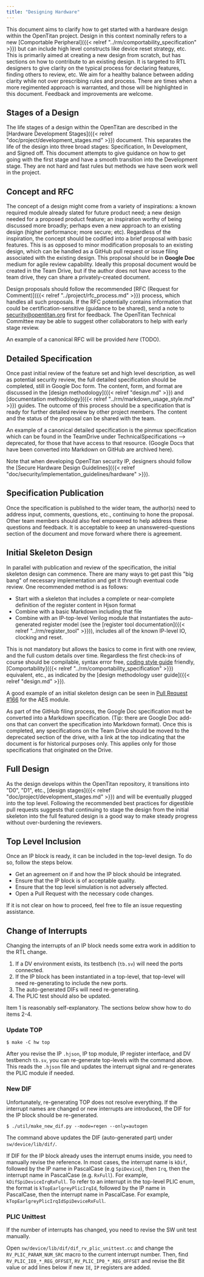 ```yaml
---
title: "Designing Hardware"
---
```


This document aims to clarify how to get started with a hardware design within the OpenTitan project.
Design in this context nominally refers to a new [Comportable Peripheral]({{< relref "../rm/comportability_specification" >}}) but can include high level constructs like device reset strategy, etc.
This is primarily aimed at creating a new design from scratch, but has sections on how to contribute to an existing design.
It is targeted to RTL designers to give clarity on the typical process for declaring features, finding others to review, etc.
We aim for a healthy balance between adding clarity while not over prescribing rules and process.
There are times when a more regimented approach is warranted, and those will be highlighted in this document.
Feedback and improvements are welcome.


## Stages of a Design

The life stages of a design within the OpenTitan are described in the [Hardware Development Stages]({{< relref "doc/project/development_stages.md" >}}) document.
This separates the life of the design into three broad stages: Specification, In Development, and Signed off.
This document attempts to give guidance on how to get going with the first stage and have a smooth transition into the Development stage.
They are not hard and fast rules but methods we have seen work well in the project.


## Concept and RFC

The concept of a design might come from a variety of inspirations: a known required module already slated for future product need; a new design needed for a proposed product feature; an inspiration worthy of being discussed more broadly; perhaps even a new approach to an existing design (higher performance; more secure; etc).
Regardless of the inspiration, the concept should be codified into a brief proposal with basic features.
This is as opposed to minor modification proposals to an existing design, which can be handled as a GitHub pull request or issue filing associated with the existing design.
This proposal should be in **Google Doc** medium for agile review capability.
Ideally this proposal document would be created in the Team Drive, but if the author does not have access to the team drive, they can share a privately-created document.

Design proposals should follow the recommended [RFC (Request for Comment)]({{< relref "../project/rfc_process.md" >}}) process, which handles all such proposals.
If the RFC potentially contains information that could be certification-sensitive (guidance to be shared), send a note to security@opentitan.org first for feedback.
The OpenTitan Technical Committee may be able to suggest other collaborators to help with early stage review.

An example of a canonical RFC will be provided *here* (TODO).


## Detailed Specification

Once past initial review of the feature set and high level description, as well as potential security review, the full detailed specification should be completed, still in Google Doc form.
The content, form, and format are discussed in the [design methodology]({{< relref "design.md" >}}) and [documentation methodology]({{< relref "../rm/markdown_usage_style.md" >}}) guides.
The outcome of this process should be a specification that is ready for further detailed review by other project members.
The content and the status of the proposal can be shared with the team.

An example of a canonical detailed specification is the pinmux specification which can be found in the TeamDrive under TechnicalSpecifications --> deprecated, for those that have access to that resource.
(Google Docs that have been converted into Markdown on GitHub are archived here).

Note that when developing OpenTitan security IP, designers should follow the [Secure Hardware Design Guidelines]({{< relref "doc/security/implementation_guidelines/hardware" >}}).

## Specification Publication

Once the specification is published to the wider team, the author(s) need to address input, comments, questions, etc., continuing to hone the proposal.
Other team members should also feel empowered to help address these questions and feedback.
It is acceptable to keep an unanswered-questions section of the document and move forward where there is agreement.


## Initial Skeleton Design

In parallel with publication and review of the specification, the initial skeleton design can commence.
There are many ways to get past this "big bang" of necessary implementation and get it through eventual code review.
One recommended method is as follows:
* Start with a skeleton that includes a complete or near-complete definition of the register content in Hjson format
* Combine with a basic Markdown including that file
* Combine with an IP-top-level Verilog module that instantiates the auto-generated register model (see the [register tool documentation]({{< relref "../rm/register_tool" >}})), includes all of the known IP-level IO, clocking and reset.

This is not mandatory but allows the basics to come in first with one review, and the full custom details over time.
Regardless the first check-ins of course should be compilable, syntax error free,
[coding style guide](https://github.com/lowRISC/style-guides/blob/master/VerilogCodingStyle.md)
friendly, [Comportability]({{< relref "../rm/comportability_specification" >}}) equivalent, etc., as indicated by the [design methodology user guide]({{< relref "design.md" >}}).

A good example of an initial skeleton design can be seen in [Pull Request #166](https://github.com/lowRISC/opentitan/pull/166) for the AES module.

As part of the GitHub filing process, the Google Doc specification must be converted into a Markdown specification.
(Tip: there are Google Doc add-ons that can convert the specification into Markdown format).
Once this is completed, any specifications on the Team Drive should be moved to the deprecated section of the drive, with a link at the top indicating that the document is for historical purposes only.
This applies only for those specifications that originated on the Drive.


## Full Design

As the design develops within the OpenTitan repository, it transitions into "D0", "D1", etc., [design stages]({{< relref "doc/project/development_stages.md" >}}) and will be eventually plugged into the top level.
Following the recommended best practices for digestible pull requests suggests that continuing to stage the design from the initial skeleton into the full featured design is a good way to make steady progress without over-burdening the reviewers.

## Top Level Inclusion

Once an IP block is ready, it can be included in the top-level design.
To do so, follow the steps below.

* Get an agreement on if and how the IP block should be integrated.
* Ensure that the IP block is of acceptable quality.
* Ensure that the top level simulation is not adversely affected.
* Open a Pull Request with the necessary code changes.

If it is not clear on how to proceed, feel free to file an issue requesting assistance.

## Change of Interrupts

Changing the interrupts of an IP block needs some extra work in addition to the RTL change.
1. If a DV environment exists, its testbench (`tb.sv`) will need the ports connected.
1. If the IP block has been instantiated in a top-level, that top-level will need re-generating to include the new ports.
1. The auto-generated DIFs will need re-generating.
1. The PLIC test should also be updated.

Item 1 is reasonably self-explanatory.
The sections below show how to do items 2-4.

### Update TOP

```console
$ make -C hw top
```

After you revise the IP `.hjson`, IP top module, IP register interface, and DV testbench `tb.sv`, you can re-generate top-levels with the command above.
This reads the `.hjson` file and updates the interrupt signal and re-generates the PLIC module if needed.

### New DIF

Unfortunately, re-generating TOP does not resolve everything.
If the interrupt names are changed or new interrupts are introduced, the DIF for the IP block should be re-generated.

```console
$ ./util/make_new_dif.py --mode=regen --only=autogen
```

The command above updates the DIF (auto-generated part) under `sw/device/lib/dif/`.

If DIF for the IP block already uses the interrupt enums inside, you need to manually revise the reference.
In most cases, the interrupt name is `kDif`, followed by the IP name in PascalCase (e.g `SpiDevice`), then `Irq`, then the interrupt name in PascalCase (e.g. `RxFull`).
For example, `kDifSpiDeviceIrqRxFull`.
To refer to an interrupt in the top-level PLIC enum, the format is `kTopEarlgreyPlicIrqId`, followed by the IP name in PascalCase, then the interrupt name in PascalCase.
For example, `kTopEarlgreyPlicIrqIdSpiDeviceRxFull`.

### PLIC Unittest

If the number of interrupts has changed, you need to revise the SW unit test manually.

Open `sw/device/lib/dif/dif_rv_plic_unittest.cc` and change the `RV_PLIC_PARAM_NUM_SRC` macro to the current interrupt number.
Then, find `RV_PLIC_IE0_*_REG_OFFSET`, `RV_PLIC_IP0_*_REG_OFFSET` and revise the Bit value or add lines below if new `IE`, `IP` registers are added.
